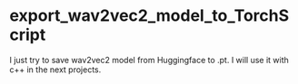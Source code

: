 # export_wav2vec2_model_to_TorchScript

I just try to save wav2vec2 model from Huggingface to .pt. I will use it with c++ in the next projects.
